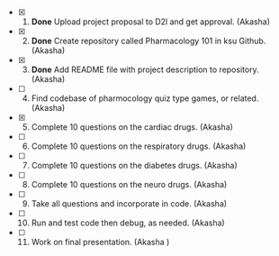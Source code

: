 - [x] 1. **Done** Upload project proposal to D2l and get approval. (Akasha)
- [x] 2. **Done** Create repository called Pharmacology 101 in ksu Github. (Akasha)
- [x] 3. **Done** Add README file with project description to repository. (Akasha)
- [ ] 4. Find codebase of pharmocology quiz type games, or related. (Akasha)
- [x] 5. Complete 10 questions on the cardiac drugs. (Akasha)
- [ ] 6. Complete 10 questions on the respiratory drugs. (Akasha)
- [ ] 7. Complete 10 questions on the diabetes drugs. (Akasha)
- [ ] 8. Complete 10 questions on the neuro drugs. (Akasha)
- [ ] 9. Take all questions and incorporate in code. (Akasha)
- [ ] 10. Run and test code then debug, as needed. (Akasha)
- [ ] 11. Work on final presentation. (Akasha )